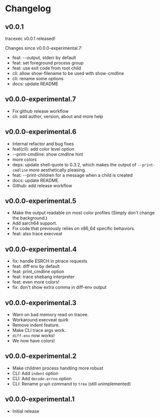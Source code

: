 # Changelog

## v0.0.1

tracexec v0.0.1 released!

Changes since v0.0.0-experimental.7:

- feat: --output, stderr by default
- feat: set foreground process group
- feat: use exit code from root child
- cli: allow show-filename to be used with show-cmdline
- cli: rename some options
- docs: update README

## v0.0.0-experimental.7

- Fix github release workflow
- cli: add author, version, about and more help

## v0.0.0-experimental.6

- Internal refactor and bug fixes
- feat(cli): add color level option
- --print-cmdline: show cmdline hint
- more colors
- deps: update shell-quote to 0.3.2, which makes the output of `--print-cmdline` more aesthetically pleasing.
- feat: --print-children for  a message when a child is created
- docs: update README.
- Github: add release workflow

## v0.0.0-experimental.5

- Make the output readable on most color profiles (Simply don't change the background.)
- Add aarch64 support.
- Fix code that previously relies on x86_64 specific behaviors.
- feat: also trace execveat


## v0.0.0-experimental.4

- fix: handle ESRCH in ptrace requests
- feat: diff env by default
- feat: print_cmdline option
- feat: trace shebang interpreter
- feat: even more colors!
- fix: don't show extra comma in diff-env output

## v0.0.0-experimental.3

- Warn on bad memory read on tracee.
- Workaround execveat quirk
- Remove indent feature.
- Make CLI trace args work.
- `diff-env` now works!
- We now have colors!

## v0.0.0-experimental.2

- Make children process handling more robust
- CLI: Add `indent` option
- CLI: Add `decode-errno` option
- CLI: Rename `graph` command to `tree` (still unimplemented)

## v0.0.0-experimental.1

- Initial release
